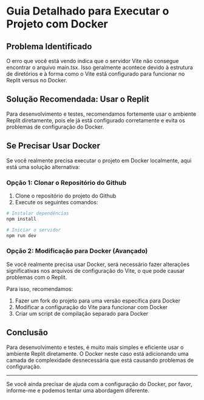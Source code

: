 # Guia Detalhado para Executar o Projeto com Docker

## Problema Identificado
O erro que você está vendo indica que o servidor Vite não consegue encontrar o arquivo main.tsx. Isso geralmente acontece devido à estrutura de diretórios e à forma como o Vite está configurado para funcionar no Replit versus no Docker.

## Solução Recomendada: Usar o Replit

Para desenvolvimento e testes, recomendamos fortemente usar o ambiente Replit diretamente, pois ele já está configurado corretamente e evita os problemas de configuração do Docker.

## Se Precisar Usar Docker

Se você realmente precisa executar o projeto em Docker localmente, aqui está uma solução alternativa:

### Opção 1: Clonar o Repositório do Github

1. Clone o repositório do projeto do Github
2. Execute os seguintes comandos:

```bash
# Instalar dependências
npm install

# Iniciar o servidor
npm run dev
```

### Opção 2: Modificação para Docker (Avançado)

Se você realmente precisa usar Docker, será necessário fazer alterações significativas nos arquivos de configuração do Vite, o que pode causar problemas com o Replit.

Para isso, recomendamos:

1. Fazer um fork do projeto para uma versão específica para Docker
2. Modificar a configuração do Vite para funcionar com Docker
3. Criar um script de compilação separado para Docker

## Conclusão

Para desenvolvimento e testes, é muito mais simples e eficiente usar o ambiente Replit diretamente. O Docker neste caso está adicionando uma camada de complexidade desnecessária que está causando problemas de configuração.

---

Se você ainda precisar de ajuda com a configuração do Docker, por favor, informe-me e podemos tentar uma abordagem diferente.
